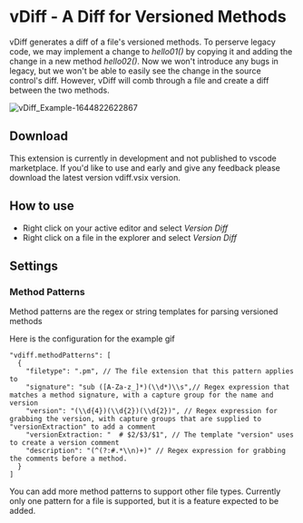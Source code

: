 # vDiff - A Diff for Versioned Methods
vDiff generates a diff of a file's versioned methods. To perserve legacy code, we may implement a change to _hello01()_ by copying it and adding the change in a new method _hello02()_. Now we won't introduce any bugs in legacy, but we won't be able to easily see the change in the source control's diff. However, vDiff will comb through a file and create a diff between the two methods. 

![vDiff_Example-1644822622867](https://user-images.githubusercontent.com/21265432/153816493-b20566b0-d1f7-4bac-8561-c6148418900e.gif)

## Download
This extension is currently in development and not published to vscode marketplace. If you'd like to use and early and give any feedback please download the latest version vdiff.vsix version.

## How to use
- Right click on your active editor and select _Version Diff_
- Right click on a file in the explorer and select _Version Diff_

## Settings

### Method Patterns
Method patterns are the regex or string templates for parsing versioned methods

Here is the configuration for the example gif
```
"vdiff.methodPatterns": [
  {
    "filetype": ".pm", // The file extension that this pattern applies to
    "signature": "sub ([A-Za-z_]*)(\\d*)\\s",// Regex expression that matches a method signature, with a capture group for the name and version
    "version": "(\\d{4})(\\d{2})(\\d{2})", // Regex expression for grabbing the version, with capture groups that are supplied to "versionExtraction" to add a comment
    "versionExtraction: "  # $2/$3/$1", // The template "version" uses to create a version comment
    "description": "(^(?:#.*\\n)+)" // Regex expression for grabbing the comments before a method. 
  }
]
```

You can add more method patterns to support other file types. Currently only one pattern for a file is supported, but it is a feature expected to be added.
